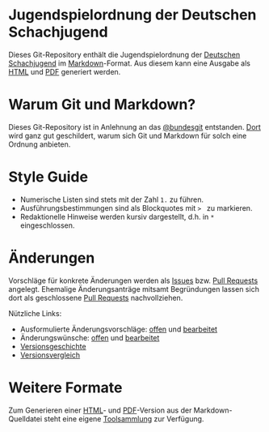 # Jugendspielordnung der Deutschen Schachjugend

Dieses Git-Repository enthält die Jugendspielordnung der [Deutschen Schachjugend](http://deutsche-schachjugend.de) im [Markdown](http://daringfireball.net/projects/markdown/syntax)-Format. Aus diesem kann eine Ausgabe als [HTML](http://schachjugend.github.io/Jugendspielordnung/Spielordnung.html) und [PDF](http://schachjugend.github.io/Jugendspielordnung/Spielordnung.pdf) generiert werden.

# Warum Git und Markdown?

Dieses Git-Repository ist in Anlehnung an das [@bundesgit](https://github.com/bundestag/gesetze) entstanden. [Dort](https://github.com/bundestag/gesetze#warum-git) wird ganz gut geschildert, warum sich Git und Markdown für solch eine Ordnung anbieten.

# Style Guide

* Numerische Listen sind stets mit der Zahl `1.` zu führen.
* Ausführungsbestimmungen sind als Blockquotes mit `> ` zu markieren.
* Redaktionelle Hinweise werden kursiv dargestellt, d.h. in `*` eingeschlossen.

# Änderungen

Vorschläge für konkrete Änderungen werden als [Issues](https://github.com/Schachjugend/Jugendspielordnung/issues) bzw. [Pull Requests](https://github.com/Schachjugend/Jugendspielordnung/pulls) angelegt. Ehemalige Änderungsanträge mitsamt Begründungen lassen sich dort als geschlossene [Pull Requests](https://github.com/Schachjugend/Jugendspielordnung/pulls?state=closed) nachvollziehen.

Nützliche Links:

* Ausformulierte Änderungsvorschläge: [offen](https://github.com/Schachjugend/Jugendspielordnung/pulls?q=is%3Aopen+is%3Apr) und [bearbeitet](https://github.com/Schachjugend/Jugendspielordnung/pulls?q=is%3Apr+is%3Aclosed)
* Änderungswünsche: [offen](https://github.com/Schachjugend/Jugendspielordnung/pulls?q=is%3Aopen) und [bearbeitet](https://github.com/Schachjugend/Jugendspielordnung/issues?q=is%3Aclosed)
* [Versionsgeschichte](https://github.com/Schachjugend/Jugendspielordnung/commits/master/Jugendspielordnung.md)
* [Versionsvergleich](https://github.com/Schachjugend/Jugendspielordnung/compare)

# Weitere Formate

Zum Generieren einer [HTML](http://schachjugend.github.io/Jugendspielordnung/Spielordnung.html)- und [PDF](http://schachjugend.github.io/Jugendspielordnung/Spielordnung.pdf)-Version aus der Markdown-Quelldatei steht eine eigene [Toolsammlung](https://github.com/Schachjugend/Jugendspielordnung-Tools) zur Verfügung. 